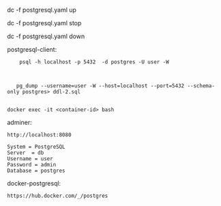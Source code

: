 dc -f postgresql.yaml up

dc -f postgresql.yaml stop

dc -f postgresql.yaml down

postgresql-client:
        
       	psql -h localhost -p 5432  -d postgres -U user -W



       pg_dump --username=user -W --host=localhost --port=5432 --schema-only postgres> ddl-2.sql

        
	docker exec -it <container-id> bash



adminer:

	http://localhost:8080
	
	System = PostgreSQL	
	Server	= db
	Username = user	
	Password = admin	
	Database = postgres


docker-postgresql:
	
	https://hub.docker.com/_/postgres
